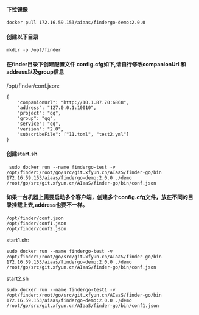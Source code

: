 
#### 下拉镜像
````
docker pull 172.16.59.153/aiaas/findergo-demo:2.0.0
````
#### 创建以下目录
````
mkdir -p /opt/finder
````
#### 在finder目录下创建配置文件 config.cfg如下,请自行修改companionUrl 和 address以及group信息

/opt/finder/conf.json:
````
{
	"companionUrl": "http://10.1.87.70:6868",
	"address": "127.0.0.1:10010",
	"project": "qq",
	"group": "qq",
	"service": "qq",
	"version": "2.0",
	"subscribeFile": ["11.toml", "test2.yml"]
}

````
#### 创建start.sh
````
 sudo docker run --name findergo-test -v /opt/finder:/root/go/src/git.xfyun.cn/AIaaS/finder-go/bin 172.16.59.153/aiaas/findergo-demo:2.0.0 ./demo /root/go/src/git.xfyun.cn/AIaaS/finder-go/bin/conf.json

````

#### 如果一台机器上需要启动多个客户端，创建多个config.cfg文件，放在不同的目录挂载上去,address也要不一样。
````
/opt/finder/conf.json
/opt/finder/conf1.json
/opt/finder/conf2.json
````
start1.sh:

````
sudo docker run --name findergo-test -v /opt/finder:/root/go/src/git.xfyun.cn/AIaaS/finder-go/bin 172.16.59.153/aiaas/findergo-demo:2.0.0 ./demo /root/go/src/git.xfyun.cn/AIaaS/finder-go/bin/conf.json

````
start2.sh
````
sudo docker run --name findergo-test1 -v /opt/finder:/root/go/src/git.xfyun.cn/AIaaS/finder-go/bin 172.16.59.153/aiaas/findergo-demo:2.0.0 ./demo /root/go/src/git.xfyun.cn/AIaaS/finder-go/bin/conf1.json
````
